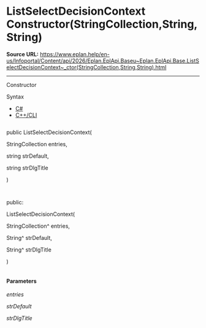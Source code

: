 # ListSelectDecisionContext Constructor(StringCollection,String,String)

**Source URL:** https://www.eplan.help/en-us/Infoportal/Content/api/2026/Eplan.EplApi.Baseu~Eplan.EplApi.Base.ListSelectDecisionContext~_ctor(StringCollection,String,String).html

---

Constructor

Syntax

- [C#](#i-syntax-CS)
- [C++/CLI](#i-syntax-CPP2005)

```
```
public ListSelectDecisionContext( 

   StringCollection entries,

   string strDefault,

   string strDlgTitle

)
```
```

```
```
public:

ListSelectDecisionContext( 

   StringCollection^ entries,

   String^ strDefault,

   String^ strDlgTitle

)
```
```

#### Parameters

*entries*


*strDefault*


*strDlgTitle*
